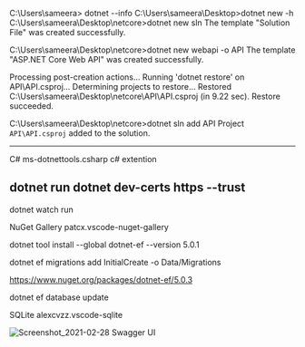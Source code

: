 
C:\Users\sameera> dotnet --info
C:\Users\sameera\Desktop>dotnet new -h
C:\Users\sameera\Desktop\netcore>dotnet new sln
The template "Solution File" was created successfully.

C:\Users\sameera\Desktop\netcore>dotnet new webapi -o API
The template "ASP.NET Core Web API" was created successfully.

Processing post-creation actions...
Running 'dotnet restore' on API\API.csproj...
  Determining projects to restore...
  Restored C:\Users\sameera\Desktop\netcore\API\API.csproj (in 9.22 sec).
Restore succeeded.

C:\Users\sameera\Desktop\netcore>dotnet sln add API
Project `API\API.csproj` added to the solution.

-----------------------------
C#  ms-dotnettools.csharp
c# extention

dotnet run 
dotnet dev-certs https --trust
------------------------------

dotnet watch run

NuGet Gallery
patcx.vscode-nuget-gallery

dotnet tool install --global dotnet-ef --version 5.0.1

dotnet ef migrations add InitialCreate -o Data/Migrations

https://www.nuget.org/packages/dotnet-ef/5.0.3

dotnet ef database update  

SQLite alexcvzz.vscode-sqlite

![Screenshot_2021-02-28 Swagger UI](https://user-images.githubusercontent.com/12700182/109419470-a22ffd80-79f3-11eb-9fbd-7a8a77f40bdd.png)

